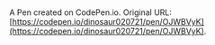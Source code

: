 # 

A Pen created on CodePen.io. Original URL: [https://codepen.io/dinosaur020721/pen/OJWBVyK](https://codepen.io/dinosaur020721/pen/OJWBVyK).


